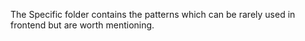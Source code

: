 The Specific folder contains the patterns which can be rarely used in frontend but are worth mentioning.
